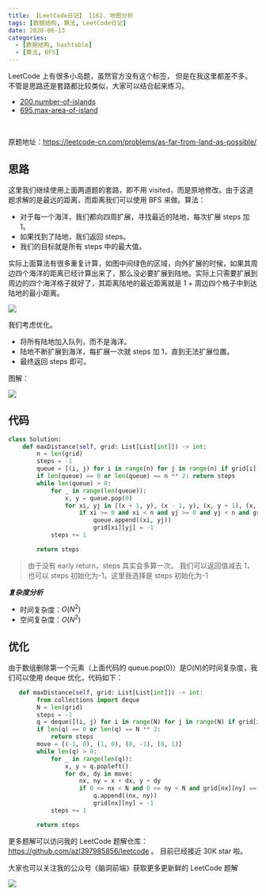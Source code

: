 ```yaml
---
title: 【LeetCode日记】 1162. 地图分析
tags: [数据结构, 算法, LeetCode日记]
date: 2020-06-13
categories:
  - [数据结构, hashtable]
  - [算法, BFS]
---
```


LeetCode 上有很多小岛题，虽然官方没有这个标签， 但是在我这里都差不多。不管是思路还是套路都比较类似，大家可以结合起来练习。

- [200.number-of-islands](https://github.com/azl397985856/leetcode/blob/master/problems/200.number-of-islands.md)
- [695.max-area-of-island](https://leetcode-cn.com/problems/max-area-of-island/solution/695-dao-yu-de-zui-da-mian-ji-dfspython3-by-fe-luci/)

​<!-- more -->

原题地址：https://leetcode-cn.com/problems/as-far-from-land-as-possible/

## 思路

这里我们继续使用上面两道题的套路，即不用 visited，而是原地修改。由于这道题求解的是最远的距离，而距离我们可以使用 BFS 来做。算法：

- 对于每一个海洋，我们都向四周扩展，寻找最近的陆地，每次扩展 steps 加 1。
- 如果找到了陆地，我们返回 steps。
- 我们的目标就是所有 steps 中的最大值。

实际上面算法有很多重复计算，如图中间绿色的区域，向外扩展的时候，如果其周边四个海洋的距离已经计算出来了，那么没必要扩展到陆地。实际上只需要扩展到周边的四个海洋格子就好了，其距离陆地的最近距离就是 1 + 周边四个格子中到达陆地的最小距离。

![](https://p.ipic.vip/tod9l3.jpg)

我们考虑优化。

- 将所有陆地加入队列，而不是海洋。
- 陆地不断扩展到海洋，每扩展一次就 steps 加 1，直到无法扩展位置。
- 最终返回 steps 即可。

图解：

![](https://p.ipic.vip/e2psd1.jpg)

## 代码

```python
class Solution:
    def maxDistance(self, grid: List[List[int]]) -> int:
        n = len(grid)
        steps = -1
        queue = [(i, j) for i in range(n) for j in range(n) if grid[i][j] == 1]
        if len(queue) == 0 or len(queue) == n ** 2: return steps
        while len(queue) > 0:
            for _ in range(len(queue)):
                x, y = queue.pop(0)
                for xi, yj in [(x + 1, y), (x - 1, y), (x, y + 1), (x, y - 1)]:
                    if xi >= 0 and xi < n and yj >= 0 and yj < n and grid[xi][yj] == 0:
                        queue.append((xi, yj))
                        grid[xi][yj] = -1
            steps += 1

        return steps
```

> 由于没有 early return，steps 其实会多算一次。 我们可以返回值减去 1，也可以 steps 初始化为-1。这里我选择是 steps 初始化为-1

**_复杂度分析_**

- 时间复杂度：$O(N ^ 2)$
- 空间复杂度：$O(N ^ 2)$

## 优化

由于数组删除第一个元素（上面代码的 queue.pop(0)）是$O(N)$的时间复杂度，我们可以使用 deque 优化，代码如下：

```python
   def maxDistance(self, grid: List[List[int]]) -> int:
        from collections import deque
        N = len(grid)
        steps = -1
        q = deque([(i, j) for i in range(N) for j in range(N) if grid[i][j] == 1])
        if len(q) == 0 or len(q) == N ** 2:
            return steps
        move = [(-1, 0), (1, 0), (0, -1), (0, 1)]
        while len(q) > 0:
            for _ in range(len(q)):
                x, y = q.popleft()
                for dx, dy in move:
                    nx, ny = x + dx, y + dy
                    if 0 <= nx < N and 0 <= ny < N and grid[nx][ny] == 0:
                        q.append((nx, ny))
                        grid[nx][ny] = -1
            steps += 1

        return steps
```

更多题解可以访问我的 LeetCode 题解仓库：https://github.com/azl397985856/leetcode 。 目前已经接近 30K star 啦。

大家也可以关注我的公众号《脑洞前端》获取更多更新鲜的 LeetCode 题解

![](https://p.ipic.vip/kqnvg9.jpg)
